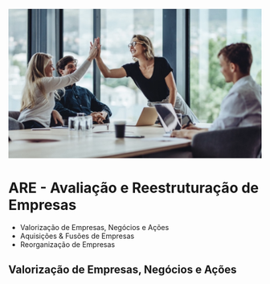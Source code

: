 ![](Celebrate01.png?raw=true)
# ARE - Avaliação e Reestruturação de Empresas
- Valorização de Empresas, Negócios e Ações
- Aquisições & Fusões de Empresas
- Reorganização de Empresas

## Valorização de Empresas, Negócios e Ações
